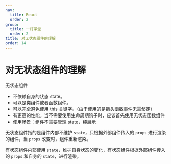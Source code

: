 ```yaml
---
nav:
  title: React
  order: 2
group:
  title: 一灯学堂
  order: 2
title: 对无状态组件的理解
order: 14
---
```


# 对无状态组件的理解

无状态组件

- 不依赖自身的状态 state。
- 可以是类组件或者函数组件。
- 可以完全避免使用 this 关键字。（由于使用的是箭头函数事件无需邹定）
- 有更高的性能。当不需要使用生命周期钩子时，应该首先使用无状态函数组件
- 使用场景：组件不需要管理 state，纯展示

无状态组件指的是组件内部不维护 `state`，只根据外部组件传入的 `props` 进行渲染的组件，当 `props` 改变时，组件重新渲染。

有状态组件内部使用 `state`，维护自身状态的变化，有状态组件根据外部组件传入的 `props` 和自身的 `state`，进行渲染。

